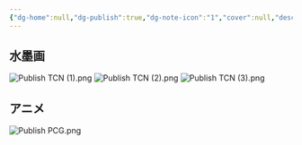 ```yaml
---
{"dg-home":null,"dg-publish":true,"dg-note-icon":"1","cover":null,"description":null,"tags":["project/Space"],"platform":"UnrealEngine5,Houdini","permalink":"/900.Publish/UnrealEngineで空間を表現する美術の試作/","dgPassFrontmatter":true,"noteIcon":"1"}
---
```


## 水墨画
![Publish TCN (1).png](/img/user/700.Attachments/Publish%20TCN%20(1).png)
![Publish TCN (2).png](/img/user/700.Attachments/Publish%20TCN%20(2).png)
![Publish TCN (3).png](/img/user/700.Attachments/Publish%20TCN%20(3).png)
## アニメ
![Publish PCG.png](/img/user/700.Attachments/Publish%20PCG.png)
